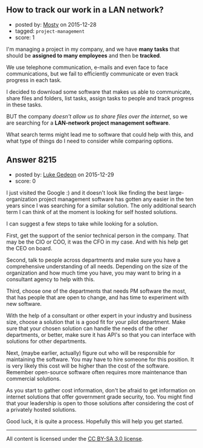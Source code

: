 ## How to track our work in a LAN network?

- posted by: [Mosty](https://stackexchange.com/users/7537299/mosty) on 2015-12-28
- tagged: `project-management`
- score: 1

I'm managing a project in my company, and we have **many tasks** that should be **assigned to many employees** and then be **tracked**.

We use telephone communication, e-mails and even face to face communications, but we fail to efficiently communicate or even track progress in each task.

I decided to download some software that makes us able to communicate, share files and folders, list tasks, assign tasks to people and track progress in these tasks.

BUT the company *doesn't allow us to share files over the internet*, so we are searching for a **LAN-network project management software**.

What search terms might lead me to software that could help with this, and what type of things do I need to consider while comparing options.


## Answer 8215

- posted by: [Luke Gedeon](https://stackexchange.com/users/1119600/luke-gedeon) on 2015-12-29
- score: 0

I just visited the Google :) and it doesn't look like finding the best large-organization project management software has gotten any easier in the ten years since I was searching for a similar solution. The only additional search term I can think of at the moment is looking for self hosted solutions.

I can suggest a few steps to take while looking for a solution.

First, get the support of the senior technical person in the company. That may be the CIO or COO, it was the CFO in my case. And with his help get the CEO on board.

Second, talk to people across departments and make sure you have a comprehensive understanding of all needs. Depending on the size of the organization and how much time you have, you may want to bring in a consultant agency to help with this.

Third, choose one of the departments that needs PM software the most, that has people that are open to change, and has time to experiment with new software.

With the help of a consultant or other expert in your industry and business size, choose a solution that is a good fit for your pilot department. Make sure that your chosen solution can handle the needs of the other departments, or better, make sure it has API's so that you can interface with solutions for other departments.

Next, (maybe earlier, actually) figure out who will be responsible for maintaining the software. You may have to hire someone for this position. It is very likely this cost will be higher than the cost of the software. Remember open-source software often requires more maintenance than commercial solutions.

As you start to gather cost information, don't be afraid to get information on internet solutions that offer government grade security, too. You might find that your leadership is open to those solutions after considering the cost of a privately hosted solutions.

Good luck, it is quite a process. Hopefully this will help you get started.



---

All content is licensed under the [CC BY-SA 3.0 license](https://creativecommons.org/licenses/by-sa/3.0/).
